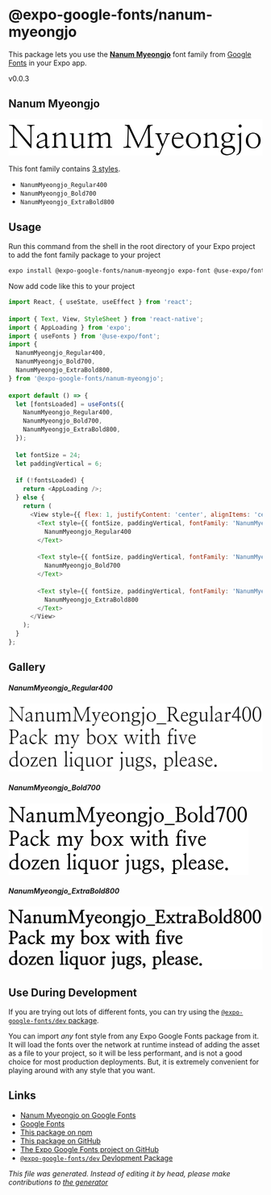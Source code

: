 # @expo-google-fonts/nanum-myeongjo

This package lets you use the [**Nanum Myeongjo**](https://fonts.google.com/specimen/Nanum+Myeongjo) font family from [Google Fonts](https://fonts.google.com/) in your Expo app.

v0.0.3

## Nanum Myeongjo

![Nanum Myeongjo](./font-family.png)

This font family contains [3 styles](#gallery).

- `NanumMyeongjo_Regular400`
- `NanumMyeongjo_Bold700`
- `NanumMyeongjo_ExtraBold800`

## Usage

Run this command from the shell in the root directory of your Expo project to add the font family package to your project
```sh
expo install @expo-google-fonts/nanum-myeongjo expo-font @use-expo/font
```

Now add code like this to your project
```js
import React, { useState, useEffect } from 'react';

import { Text, View, StyleSheet } from 'react-native';
import { AppLoading } from 'expo';
import { useFonts } from '@use-expo/font';
import {
  NanumMyeongjo_Regular400,
  NanumMyeongjo_Bold700,
  NanumMyeongjo_ExtraBold800,
} from '@expo-google-fonts/nanum-myeongjo';

export default () => {
  let [fontsLoaded] = useFonts({
    NanumMyeongjo_Regular400,
    NanumMyeongjo_Bold700,
    NanumMyeongjo_ExtraBold800,
  });

  let fontSize = 24;
  let paddingVertical = 6;

  if (!fontsLoaded) {
    return <AppLoading />;
  } else {
    return (
      <View style={{ flex: 1, justifyContent: 'center', alignItems: 'center' }}>
        <Text style={{ fontSize, paddingVertical, fontFamily: 'NanumMyeongjo_Regular400' }}>
          NanumMyeongjo_Regular400
        </Text>

        <Text style={{ fontSize, paddingVertical, fontFamily: 'NanumMyeongjo_Bold700' }}>
          NanumMyeongjo_Bold700
        </Text>

        <Text style={{ fontSize, paddingVertical, fontFamily: 'NanumMyeongjo_ExtraBold800' }}>
          NanumMyeongjo_ExtraBold800
        </Text>
      </View>
    );
  }
};

```

## Gallery

##### NanumMyeongjo_Regular400
![NanumMyeongjo_Regular400](./3df71af0cacc55f9ee8f8e5e35a48672e379aefb187f3ae133a8fd5100c3810f.ttf.png)

##### NanumMyeongjo_Bold700
![NanumMyeongjo_Bold700](./c78488cd4af94bf04459b776f90fbe7942e11af15dda46bd856a1abc0523ae11.ttf.png)

##### NanumMyeongjo_ExtraBold800
![NanumMyeongjo_ExtraBold800](./2da8166e69673863a98b44792cb5b54e1a13b597c11dca437783e5a9336cfa9c.ttf.png)


## Use During Development

If you are trying out lots of different fonts, you can try using the [`@expo-google-fonts/dev` package](https://www.npmjs.com/package/@expo-google-fonts/dev).

You can import *any* font style from any Expo Google Fonts package from it. It will load the fonts
over the network at runtime instead of adding the asset as a file to your project, so it will be 
less performant, and is not a good choice for most production deployments. But, it is extremely convenient
for playing around with any style that you want.

## Links

- [Nanum Myeongjo on Google Fonts](https://fonts.google.com/specimen/Nanum+Myeongjo)
- [Google Fonts](https://fonts.google.com/)
- [This package on npm](https://www.npmjs.com/package/@expo-google-fonts/nanum-myeongjo)
- [This package on GitHub](https://github.com/expo/google-fonts/tree/master/font-packages/nanum-myeongjo)
- [The Expo Google Fonts project on GitHub](https://github.com/expo/google-fonts)
- [`@expo-google-fonts/dev` Devlopment Package](https://github.com/expo/google-fonts/tree/master/font-packages/dev)


*This file was generated. Instead of editing it by head, please make contributions to [the generator](https://github.com/expo/google-fonts/tree/master/packages/generator)*
